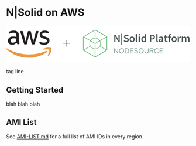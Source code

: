 # N|Solid on AWS

![N|Solid](/images/nsolid-aws.png)

tag line

## Getting Started

blah blah blah


## AMI List

See [AMI-LIST.md](AMI-LIST.md) for a full list of AMI IDs in every region.
